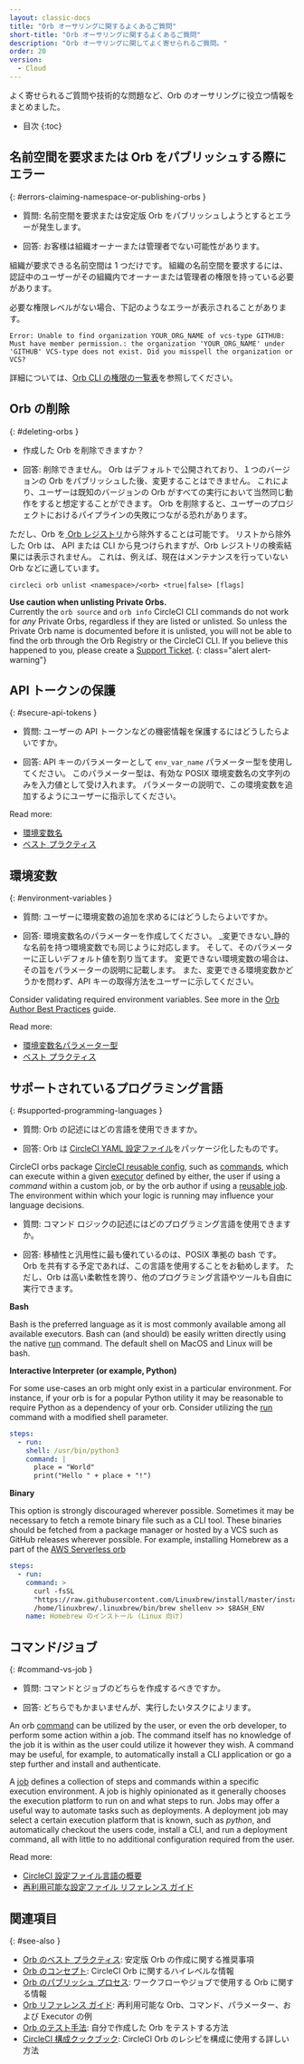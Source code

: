 ```yaml
---
layout: classic-docs
title: "Orb オーサリングに関するよくあるご質問"
short-title: "Orb オーサリングに関するよくあるご質問"
description: "Orb オーサリングに関してよく寄せられるご質問。"
order: 20
version:
  - Cloud
---
```


よく寄せられるご質問や技術的な問題など、Orb のオーサリングに役立つ情報をまとめました。

* 目次
{:toc}

## 名前空間を要求または Orb をパブリッシュする際にエラー
{: #errors-claiming-namespace-or-publishing-orbs }

* 質問: 名前空間を要求または安定版 Orb をパブリッシュしようとするとエラーが発生します。

* 回答: お客様は組織オーナーまたは管理者でない可能性があります。

組織が要求できる名前空間は 1 つだけです。 組織の名前空間を要求するには、認証中のユーザーがその組織内でオーナーまたは管理者の権限を持っている必要があります。

必要な権限レベルがない場合、下記のようなエラーが表示されることがあります。

```
Error: Unable to find organization YOUR_ORG_NAME of vcs-type GITHUB: Must have member permission.: the organization 'YOUR_ORG_NAME' under 'GITHUB' VCS-type does not exist. Did you misspell the organization or VCS?
```

詳細については、[Orb CLI の権限の一覧表]({{site.baseurl}}/2.0/orb-author-intro/#permissions-matrix)を参照してください。

## Orb の削除
{: #deleting-orbs }

* 作成した Orb を削除できますか？

* 回答: 削除できません。 Orb はデフォルトで公開されており、１つのバージョンの Orb をパブリッシュした後、変更することはできません。 これにより、ユーザーは既知のバージョンの Orb がすべての実行において当然同じ動作をすると想定することができます。 Orb を削除すると、ユーザーのプロジェクトにおけるパイプラインの失敗につながる恐れがあります。

ただし、Orb を[ Orb レジストリ](https://circleci.com/developer/orbs)から除外することは可能です。 リストから除外した Orb は、 API または CLI から見つけられますが、Orb レジストリの検索結果には表示されません。 これは、例えば、現在はメンテナンスを行っていない Orb などに適しています。

```
circleci orb unlist <namespace>/<orb> <true|false> [flags]
```

**Use caution when unlisting Private Orbs.**
<br/>
Currently the `orb source` and `orb info` CircleCI CLI commands do not work for _any_ Private Orbs, regardless if they are listed or unlisted. So unless the Private Orb name is documented before it is unlisted, you will not be able to find the orb through the Orb Registry or the CircleCI CLI. If you believe this happened to you, please create a [Support Ticket](https://support.circleci.com/hc/en-us).
{: class="alert alert-warning"}

## API トークンの保護
{: #secure-api-tokens }

* 質問: ユーザーの API トークンなどの機密情報を保護するにはどうしたらよいですか。

* 回答: API キーのパラメーターとして `env_var_name` パラメーター型を使用してください。 このパラメーター型は、有効な POSIX 環境変数名の文字列のみを入力値として受け入れます。 パラメーターの説明で、この環境変数を追加するようにユーザーに指示してください。

Read more:
* [環境変数名]({{site.baseurl}}/2.0/reusing-config/#environment-variable-name)
* [ベスト プラクティス]({{site.baseurl}}/2.0/orbs-best-practices/)

## 環境変数
{: #environment-variables }

* 質問: ユーザーに環境変数の追加を求めるにはどうしたらよいですか。

* 回答: 環境変数名のパラメーターを作成してください。 _変更できない_静的な名前を持つ環境変数でも同じように対応します。 そして、そのパラメーターに正しいデフォルト値を割り当てます。 変更できない環境変数の場合は、その旨をパラメーターの説明に記載します。 また、変更できる環境変数かどうかを問わず、API キーの取得方法をユーザーに示してください。

Consider validating required environment variables. See more in the [Orb Author Best Practices]({{site.baseurl}}/2.0/orbs-best-practices/#commands) guide.

Read more:
* [環境変数名パラメーター型]({{site.baseurl}}/2.0/reusing-config/#environment-variable-name)
* [ベスト プラクティス]({{site.baseurl}}/2.0/orbs-best-practices/)

## サポートされているプログラミング言語
{: #supported-programming-languages }

* 質問: Orb の記述にはどの言語を使用できますか。

* 回答: Orb は [CircleCI YAML 設定ファイル]({{site.baseurl}}/2.0/configuration-reference/)をパッケージ化したものです。

CircleCI orbs package [CircleCI reusable config]({{site.baseurl}}/2.0/reusing-config/), such as [commands]({{site.baseurl}}/2.0/reusing-config/#authoring-reusable-commands), which can execute within a given [executor]({{site.baseurl}}/2.0/executor-intro/) defined by either, the user if using a _command_ within a custom job, or by the orb author if using a [reusable job]({{site.baseurl}}/2.0/orb-concepts/#jobs). The environment within which your logic is running may influence your language decisions.

* 質問: コマンド ロジックの記述にはどのプログラミング言語を使用できますか。

* 回答: 移植性と汎用性に最も優れているのは、POSIX 準拠の bash です。 Orb を共有する予定であれば、この言語を使用することをお勧めします。 ただし、Orb は高い柔軟性を誇り、他のプログラミング言語やツールも自由に実行できます。

**Bash**

Bash is the preferred language as it is most commonly available among all available executors. Bash can (and should) be easily written directly using the native [run]({{site.baseurl}}/2.0/configuration-reference/#run) command. The default shell on MacOS and Linux will be bash.

**Interactive Interpreter (or example, Python)**

For some use-cases an orb might only exist in a particular environment. For instance, if your orb is for a popular Python utility it may be reasonable to require Python as a dependency of your orb. Consider utilizing the [run]({{site.baseurl}}/2.0/configuration-reference/#run) command with a modified shell parameter.

```yaml
steps:
  - run:
    shell: /usr/bin/python3
    command: |
      place = "World"
      print("Hello " + place + "!")
```

**Binary**

This option is strongly discouraged wherever possible. Sometimes it may be necessary to fetch a remote binary file such as a CLI tool. These binaries should be fetched from a package manager or hosted by a VCS such as GitHub releases wherever possible. For example, installing Homebrew as a part of the [AWS Serverless orb](https://circleci.com/developer/orbs/orb/circleci/aws-serverless#commands-install)

```yaml
steps:
  - run:
    command: >
      curl -fsSL
      "https://raw.githubusercontent.com/Linuxbrew/install/master/install.sh" | bash
      /home/linuxbrew/.linuxbrew/bin/brew shellenv >> $BASH_ENV
    name: Homebrew のインストール (Linux 向け)
```

## コマンド/ジョブ
{: #command-vs-job }

* 質問: コマンドとジョブのどちらを作成するべきですか。

* 回答: どちらでもかまいませんが、実行したいタスクによリます。

An orb [command]({{site.baseurl}}/2.0/orb-concepts/#commands) can be utilized by the user, or even the orb developer, to perform some action within a job. The command itself has no knowledge of the job it is within as the user could utilize it however they wish. A command may be useful, for example, to automatically install a CLI application or go a step further and install and authenticate.

A [job]({{site.baseurl}}/2.0/orb-concepts/#jobs) defines a collection of steps and commands within a specific execution environment. A job is highly opinionated as it generally chooses the execution platform to run on and what steps to run. Jobs may offer a useful way to automate tasks such as deployments. A deployment job may select a certain execution platform that is known, such as _python_, and automatically checkout the users code, install a CLI, and run a deployment command, all with little to no additional configuration required from the user.

Read more:
* [CircleCI 設定ファイル言語の概要]({{site.baseurl}}/2.0/config-intro/)
* [再利用可能な設定ファイル リファレンス ガイド]({{site.baseurl}}/2.0/reusing-config/)


## 関連項目
{: #see-also }
- [Orb のベスト プラクティス]({{site.baseurl}}/2.0/orbs-best-practices): 安定版 Orb の作成に関する推奨事項
- [Orb のコンセプト]({{site.baseurl}}/2.0/orb-concepts/): CircleCI Orb に関するハイレベルな情報
- [Orb のパブリッシュ プロセス]({{site.baseurl}}/2.0/creating-orbs/): ワークフローやジョブで使用する Orb に関する情報
- [Orb リファレンス ガイド]({{site.baseurl}}/2.0/reusing-config/): 再利用可能な Orb、コマンド、パラメーター、および Executor の例
- [Orb のテスト手法]({{site.baseurl}}/2.0/testing-orbs/): 自分で作成した Orb をテストする方法
- [CircleCI 構成クックブック]({{site.baseurl}}/2.0/configuration-cookbook/): CircleCI Orb のレシピを構成に使用する詳しい方法
